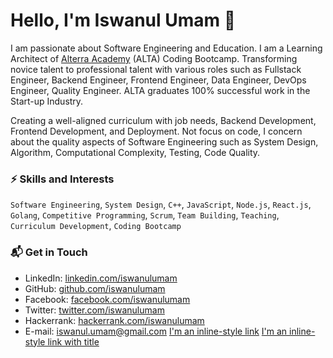 # Hello, I'm Iswanul Umam 👋

I am passionate about Software Engineering and Education. I am a Learning Architect of [Alterra Academy](https://www.linkedin.com/school/alterraacademy/) (ALTA) Coding Bootcamp. Transforming novice talent to professional talent with various roles such as Fullstack Engineer, Backend Engineer, Frontend Engineer, Data Engineer, DevOps Engineer, Quality Engineer. ALTA graduates 100% successful work in the Start-up Industry.

Creating a well-aligned curriculum with job needs, Backend Development, Frontend Development, and Deployment. Not focus on code, I concern about the quality aspects of Software Engineering such as System Design, Algorithm, Computational Complexity, Testing, Code Quality.

### ⚡️ Skills and Interests
`Software Engineering`, `System Design`, `C++`, `JavaScript`, `Node.js`, `React.js`, `Golang`, `Competitive Programming`, `Scrum`, `Team Building`, `Teaching`, `Curriculum Development`, `Coding Bootcamp`

### 📬 Get in Touch

- LinkedIn: [linkedin.com/iswanulumam](linkedin.com/iswanulumam)
- GitHub: [github.com/iswanulumam](github.com/iswanulumam)
- Facebook: [facebook.com/iswanulumam](facebook.com/iswanulumam)
- Twitter: [twitter.com/iswanulumam](twitter.com/iswanulumam)
- Hackerrank: [hackerrank.com/iswanulumam](hackerrank.com/iswanulumam)
- E-mail: iswanul.umam@gmail.com
[I'm an inline-style link](https://www.google.com)
[I'm an inline-style link with title](https://www.google.com "Google's Homepage")
